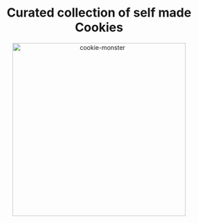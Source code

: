 <h1 align="center">Curated collection of self made Cookies</h1>

<p align="center">
  <img src="https://images.vectorhq.com/images/previews/c3f/cookie-monster-psd-467929.png" alt="cookie-monster" border="0" height="400px">
</p>
